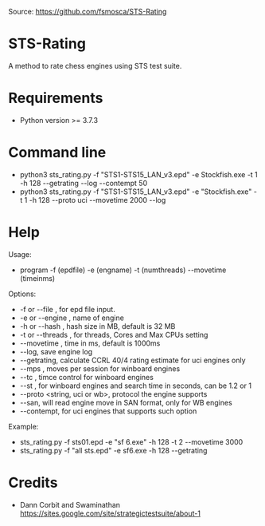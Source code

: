 Source: https://github.com/fsmosca/STS-Rating


# STS-Rating
A method to rate chess engines using STS test suite.


# Requirements
* Python version >= 3.7.3


# Command line
* python3 sts_rating.py -f "STS1-STS15_LAN_v3.epd" -e Stockfish.exe -t 1 -h 128 --getrating --log --contempt 50
* python3 sts_rating.py -f "STS1-STS15_LAN_v3.epd" -e "Stockfish.exe" -t 1 -h 128 --proto uci --movetime 2000 --log


# Help
Usage:
* program -f (epdfile) -e (engname) -t (numthreads) --movetime (timeinms)

Options:
* -f or --file <string value>, for epd file input.
* -e or --engine <string value>, name of engine
* -h or --hash <integer value>, hash size in MB, default is 32 MB
* -t or --threads <integer value>, for threads, Cores and Max CPUs setting
* --movetime <integer value>, time in ms, default is 1000ms
* --log, save engine log
* --getrating, calculate CCRL 40/4 rating estimate for uci engines only
* --mps <integer value>, moves per session for winboard engines
* --tc <integer value in minutes or mm:ss>, timce control for winboard engines
* --st <integer or float value>, for winboard engines and search time in seconds, can be 1.2 or 1
* --proto <string, uci or wb>, protocol the engine supports
* --san, will read engine move in SAN format, only for WB engines
* --contempt, for uci engines that supports such option

Example:
* sts_rating.py -f sts01.epd -e "sf 6.exe" -h 128 -t 2 --movetime 3000
* sts_rating.py -f "all sts.epd" -e sf6.exe -h 128 --getrating

  
# Credits
* Dann Corbit and Swaminathan  
https://sites.google.com/site/strategictestsuite/about-1
